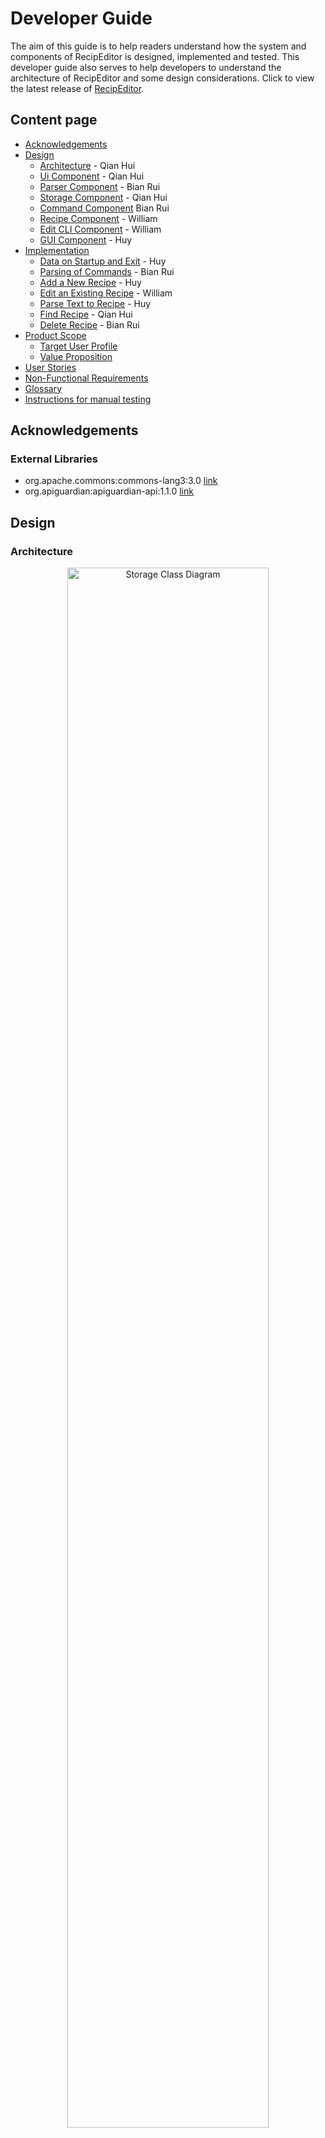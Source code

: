 # Developer Guide

The aim of this guide is to help readers understand how the system and components of RecipEditor
is designed, implemented and tested. This developer guide also serves to help
developers to understand the architecture of RecipEditor and some design considerations.
Click to view the latest release of [RecipEditor]((https://github.com/AY2223S1-CS2113-T18-2/tp/releases)).

## Content page

- [Acknowledgements](#acknowledgements)
- [Design](#design)
  - [Architecture](#architecture) - Qian Hui
  - [Ui Component](#ui-component) - Qian Hui
  - [Parser Component](#parser-component) - Bian Rui
  - [Storage Component](#storage-component) - Qian Hui
  - [Command Component](#command-component) Bian Rui
  - [Recipe Component](#recipe-module) - William
  - [Edit CLI Component](#edit-component) - William
  - [GUI Component](#gui-component) - Huy
- [Implementation](#implementation)
    - [Data on Startup and Exit](#loading-of-data-on-startup) - Huy
    - [Parsing of Commands](#parsing-of-commands) - Bian Rui
    - [Add a New Recipe](#add-recipe) - Huy
    - [Edit an Existing Recipe](#add-an-existing-recipe) - William
    - [Parse Text to Recipe](#parse) - Huy
    - [Find Recipe](#find-recipe) - Qian Hui
    - [Delete Recipe](#delete-recipe) - Bian Rui
- [Product Scope](#product-scope)
    - [Target User Profile](#target-user-profile)
    - [Value Proposition](#value-proposition)
- [User Stories](#user-stories)
- [Non-Functional Requirements](#non-functional-requirements)
- [Glossary](#glossary)
- [Instructions for manual testing](#instructions-for-manual-testing)

## Acknowledgements

### External Libraries
- org.apache.commons:commons-lang3:3.0 [link](https://mvnrepository.com/artifact/org.apache.commons/commons-lang3/3.0)
- org.apiguardian:apiguardian-api:1.1.0 [link](https://mvnrepository.com/artifact/org.apiguardian/apiguardian-api)

## Design

### Architecture

<p align="center" width="100%">
  <img width="80%" src="images/Architecture.png" alt="Storage Class Diagram"/>
</p>

`Recipeditor` calls to various class a perform all the tasks assigned by the user.

- `Ui`: handles interactions with users, including printing and reading
- `Storage`: manages the storage of the list of recipes
- `Command`: instructs the current task to perform
- `CommandResult`: explains the outcome of each command performed
- `Parser`: interprets the user input into different commands

#### Software running flow:   Choose between this or the below

Upon start, Recipeditor will check load or create saves.

During software run, it will repeat iterations of reading and executing commands.
In each iteration,raw user inputs are read from CLI. They will be
interpreted into commands for the software to execute.
Each execution will either write or read the list of recipes
depending on the command. Finally, the result of current iteration
is reflected to the user.

Termination of software purges all temporary data, while saved changes
can be loaded from saves upon next software launch.

#### Happy user workflow

Here is an example happy user workflow and a brief explanation of the working of the program

1. Start the program
    - If the RecipeData folder does not exist, create them
    - Check `AllRecipes.txt` for recipe titles and add to `RecipeList.recipeTitle`
    - Check the recipe files with the title (added above), parse and add to `RecipeList.recipes`
2. Commands
    - `/add` [Add](#)
        - Call [GUI Workflow](#)
        - Call `Storage` to delete, overwrite recipe files
        - Call `RecipeList` to change `RecipeList.recipeTitle` and `RecipeList.recipes`
    - `/edit`[Edit](#)
        - CLI:
        - GUI: [GUI Workflow](#)
        - Call `Storage` to delete, overwrite recipe files
        - Call `RecipeList` to change `RecipeList.recipeTitle` and `RecipeList.recipes`
    - `/list` [List](#)
        - Access `RecipeList`
    - `/view` [View](#)
        - Call `RecipeList`
    - `/find` [Find](#)
        - Call `RecipeList`
    - `/delete` [Delete](#)
        - Call `RecipeList` to change `RecipeList.recipeTitle` and `RecipeList.recipes`
        - Call `Storage` to delete
3. Exit
    - Generate `AllRecipes.txt` from `RecipeList.recipeTitle` for the next run
    - Overwrite recipe files from `RecipeList.recipes`

### Ui Component

The UI component is responsible for all user interfaces of the application.

<p align="center" width="100%">
  <img width="80%" src="images/ClassDiagrams/UiClassDiagram.png" alt="Ui Class Diagram"/>
</p>

**API:** `Ui.java`

1. `Ui` takes `CommandResult` as a parameter to show the output message after a command is completed.
2. `AddMode` calls `Recipe` to add new recipe into the list.
3. `AddMode` calls `Ingredient` to parse ingredients according to its name, amount and unit.


### Parser Component

### Storage Component

The storage component allows data to be read from and saved to a storage file.

<p align="center" width="100%">
  <img width="80%" src="images/ClassDiagrams/StorageClassDiagram.png" alt="Storage Class Diagram"/>
</p>

**API:** `Storage.java`

1. `Storage` calls `Recipe` when saving data from `RecipeList` to an external storage file.
2. `Storage` calls `RecipeList` when loading recipe data from external storage file to.
3. `Storage` calls `Ui` to show relevant messages to the user.

The external storage file contains:

- Recipe Name
- Recipe Description
- Recipe Ingredients (name, amount, unit)
- Recipe Steps

### Command Component

The command component features a list of commands falls under `Command`,
identified from user input for the software to carry out certain tasks.
A `CommandResult` is returned from `execute()` method call of each `Command`.
The `CommandResult` consists of a single error message in `String`.

<p align="center" width="100%">
  <img width="80%" src="images/ClassDiagrams/CommandClassDiagram.png" alt="Storage Class Diagram"/>
</p>

Each subclass of `Command` has their own attributes and `CommandResult`
from `Execute` method, allowing them to perform respective tasks.

All types of`Command`and their functionalities are explained below:

`AddCommand`: Add a valid `Recipe` to `RecipeList`, otherwise shows error message
for `invalid Recipe`

`DeleteCommand`: Remove an existing `Recipe` at a valid index from `RecipeList`,
otherwise show error message on `index out of bound`

`ExitCommand`: Deliver a `CommandResult` to terminate software run.

`InvalidCommand`: Deliver a `CommandResult` of invalid command

`ListCommand`: Print all formatted `Recipe` in `RecipeList` to screen

`ViewCommand`: View an existing `Recipe` at a valid index from `RecipeList`,
otherwise show error message on `index out of bound`

### Recipe Component

The recipe module encapsulates the array, recipe and ingredient objects.

<p align="center" width="100%">
  <img width="80%" src="images/ClassDiagrams/RecipeClassDiagram.png" alt="Recipe Module Diagram"/>
</p>

**API:** `RecipeList.java`

1. `RecipeList` calls `Recipe` to add, edit or delete recipes

**API:** `Recipe.java`

1. `Recipe` calls `Ingredient` to add, edit or delete ingredients

### Edit CLI Component

<p align="center" width="100%">
  <img width="80%" src="images/ClassDiagrams/EditClassDiagram.png" alt="Edit Module Diagram"/>
</p>

The edit component consists of three parts:

- Parser
    - Parses the user input, instantiates the EditCommand class
- EditModeCommand
    - Handles the edit functions (Add, Swap, Change, Delete, Invalid)
- EditCommand
    - Instantiated by parser whenever /edit is called, instantiates the flag parser, switches the flow between GUI and
      CLI,
      handles saving the edited recipe

#### Parser

The FlagParser contains several functions to extract flags from the user input in the FlagType format. It is used to
instantiate the necessary EditModeCommand.
GuiWorkFlow bypasses this parsing step since there is nothing to be parsed (given that only the index is provided).

#### EditModeCommand

An abstract class instantiated by EditCommand in CLI mode. It takes in the old recipe and, once executed,
returns a new recipe which will be saved to Storage.

#### EditCommand

Handles the branching of commands, once executed it will save the new recipe to Storage or returns an error.

The following illustrates the work sequence to edit a recipe.

<p align="center" width="100%">
  <img width="80%" src="images/SequenceDiagram/Edit.png" alt="Edit Sequence Diagram"/>
</p>
The user first call the edit command from the Main class which will then be passed to the Parser class. It decides
whether the GUI or CLI should be called through the number of arguments passed by the user.

#### GUI Edit

- GUI window is called by GuiWorkFlow
- After the GUI edit has finished, EditCommand is instantiated and the new recipe is saved to Storage through the
  RecipeList class

#### CLI Edit

- EditCommand is instantiated with the corresponding flags parsed from the arguments provided by the user
- Depending on the flags passed, it instantiates the abstract class EditModeCommand using different constructors
  (Add, Delete, Swap, Change)
- Once it has been executed, it returns the new edited recipe, which will be saved to Storage through the RecipeList
  class

### GUI Component

When the user type

## Implementation
### Data on Startup and Exit

### Parsing of Commands

### Add a new recipe

The following sequence diagram shows the usage of relevant classes when trying
to add a new recipe to storage.

<p align="center" width="100%">
  <img width="80%" src="images/SequenceDiagram/AddEditor.png" alt="Recipe Module Diagram"/>
</p>

Step 1: User will first input a customer `AddCommand`. The user input
is read by `Main` and is parsed by the static method `Parser.parseCommand()`.

Step 2: If `AddCommand` of correct format is parsed, `Parser` will create a new
instance of `GuiWorkFlow`.

Step 3: When the new instance of `GuiWorkFlow` is constructed, it creates a new
instance of `Editor`, and it calls `enterEditor`. This opens the GUI editor for
user input of `recipe`.

Step 4: `GuiWorkFlow` will load a template `recipe` to Editor for user to edit on it.

Step 5: `GuiWorkFlow` will keep listening to changes made in the editor and save them to
`Template.txt` in `Storage`. This process loops until user exits the editor manually.

Step 6: `GuiWorkFlow` will create an instance of `TextFileParser` and calls `parseTextToRecipe`
to store the newly added `recipe` in itself.

Step 7: `GuiWorkFlow` checks if the user input of recipe has a valid title, which is not
the same as titles of any existing `recipe` in `Storage`.

Step 8: The content and validity of `recipe` are used to create an instance of `AddCommand`,
which is returned to `Main` for execution.

Step 9: Upon execution of `AddCommand`, its validity is checked. If the `AddCommand` is valid,
the `recipe` in it will be written to `RecipeList` and `Storage` successfully. Otherwise, a message
of invalid `AddCommand` will be returned backed to `Main`.
### Edit an Existing Recipe
#### GUI
- Similar to [Add a New Recipe](#add-a-new-recipe) but instead of `GUIWorkflow(Temporaryfile)` it is `GUIWorkflow(recipeName)`
#### CLI

### Parse Text to Recipe 
### Find Recipe
#### Based on Recipe Name
#### Based on Recipe Ingredient
### Delete Recipe

## Product scope

### Target user profile

Target user of the application is avid cook who wants to organize their recipe list for ease of reference and search

### Value proposition

{Describe the value proposition: what problem does it solve?}

## User Stories

|Version| As a ... | I want to ...                                 | So that I can ...                                                                               |
|--------|---------|-----------------------------------------------|-------------------------------------------------------------------------------------------------|
|v1.0|new user| see usage instructions                        | refer to them when I forget how to use the application                                          |
|v1.0|user| add new recipes                               | store recipes that I need without having to remember everything                                 |
|v1.0|user| delete existing recipes                       | remove recipes that I no longer use so that the list will not be cluttered                      |
|v1.0|user| show all recipes in my list                   | view an overview of what recipes I have added beforehand                                        |
|v1.0|user| show detailed recipe that I specified         | view detailed recipe (name, description, ingredients and steps) of the one that I am interested |
|v1.0|user| exit the application                          | close the entire application                                                                    |
|v2.0|user| find recipe by recipe name or ingredient name | locate a recipe without having to go through the entire list    g                               |

## Non-Functional Requirements

{Give non-functional requirements}

## Glossary

* *glossary item* - Definition

## Instructions for manual testing
- 